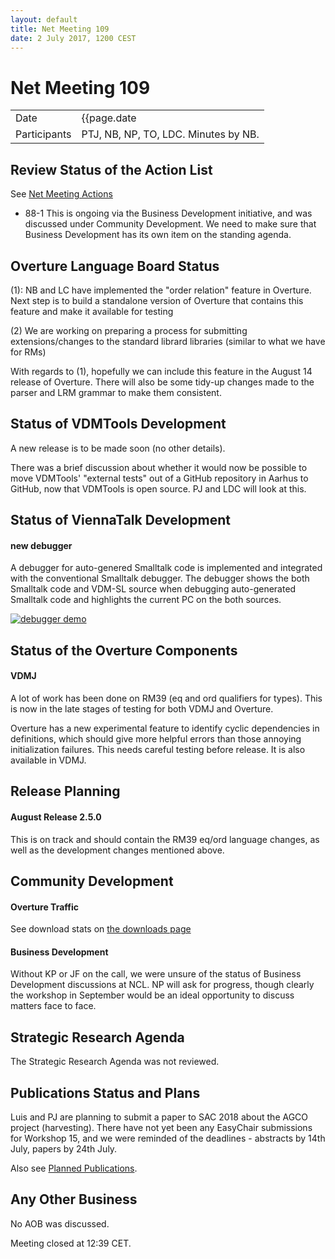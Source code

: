 ```yaml
---
layout: default
title: Net Meeting 109
date: 2 July 2017, 1200 CEST
---
```


# Net Meeting 109

|||
|---|---|
| Date | {{page.date | date: "%-d %B %Y, %R %Z"}} |
| Participants | PTJ, NB, NP, TO, LDC.  Minutes by NB. |

## Review Status of the Action List

See [Net Meeting Actions](https://github.com/overturetool/overturetool.github.io/issues?q=is%3Aopen+is%3Aissue+label%3A%22action+net-meeting%22)

* 88-1 This is ongoing via the Business Development initiative, and was discussed under Community Development. We need to make sure that Business Development has its own item on the standing agenda.


## Overture Language Board Status

(1): NB and LC have implemented the "order relation" feature in Overture. Next step is to build a standalone version of Overture that contains this feature and make it available for testing

(2) We are working on preparing a process for submitting extensions/changes to the standard librard libraries (similar to what we have for RMs)

With regards to (1), hopefully we can include this feature in the August 14 release of Overture. There will also be some tidy-up changes made to the parser and LRM grammar to make them consistent.

## Status of VDMTools Development

A new release is to be made soon (no other details).

There was a brief discussion about whether it would now be possible to move VDMTools' "external tests" out of a GitHub repository in Aarhus to GitHub, now that VDMTools is open source. PJ and LDC will look at this.

## Status of ViennaTalk Development

#### new debugger
A debugger for auto-genered Smalltalk code is implemented and integrated with the conventional Smalltalk debugger. The debugger shows the both Smalltalk code and VDM-SL source when debugging auto-generated Smalltalk code and highlights the current PC on the both sources.

[![debugger demo](http://img.youtube.com/vi/NLnhBYM46Yc/1.jpg)](http://www.youtube.com/watch?v=NLnhBYM46Yc)

##  Status of the Overture Components

#### VDMJ

A lot of work has been done on RM39 (eq and ord qualifiers for types). This is now in the late stages of testing for both VDMJ and Overture.

Overture has a new experimental feature to identify cyclic dependencies in definitions, which should give more helpful errors than those annoying initialization failures. This needs careful testing before release. It is also available in VDMJ.


##  Release Planning

#### August Release 2.5.0

This is on track and should contain the RM39 eq/ord language changes, as well as the development changes mentioned above.

##  Community Development

#### Overture Traffic

See download stats on [the downloads page](http://overturetool.org/download/)

#### Business Development

Without KP or JF on the call, we were unsure of the status of Business Development discussions at NCL. NP will ask for progress, though clearly the workshop in September would be an ideal opportunity to discuss matters face to face.

##  Strategic Research Agenda

The Strategic Research Agenda was not reviewed.

##  Publications Status and Plans

Luis and PJ are planning to submit a paper to SAC 2018 about the AGCO project (harvesting). There have not yet been any EasyChair submissions for Workshop 15, and we were reminded of the deadlines - abstracts by 14th July, papers by 24th July.

Also see [Planned Publications](http://overturetool.org/publications/PlannedPublications.html).

##  Any Other Business

No AOB was discussed.

Meeting closed at 12:39 CET.
